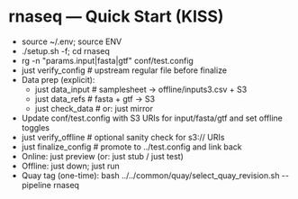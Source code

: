 # rnaseq — Quick Start (KISS)

- source ~/.env; source ENV
- ./setup.sh -f; cd rnaseq
- rg -n "params\.input|fasta|gtf" conf/test.config
- just verify_config   # upstream regular file before finalize
- Data prep (explicit):
  - just data_input      # samplesheet -> offline/inputs3.csv + S3
  - just data_refs       # fasta + gtf -> S3
  - just check_data      # or: just mirror
- Update conf/test.config with S3 URIs for input/fasta/gtf and set offline toggles
- just verify_offline   # optional sanity check for s3:// URIs
- just finalize_config  # promote to ../test.config and link back
- Online:  just preview  (or: just stub / just test)
- Offline: just down; just run
- Quay tag (one-time): bash ../../common/quay/select_quay_revision.sh --pipeline rnaseq
